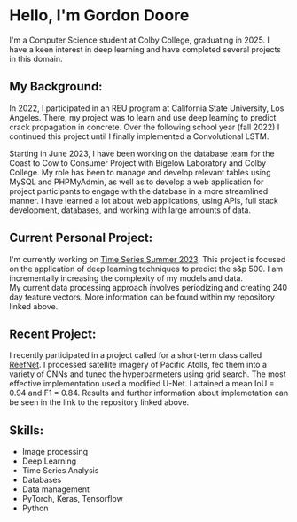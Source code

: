 # Hello, I'm Gordon Doore 

I'm a Computer Science student at Colby College, graduating in 2025. I have a keen interest in deep learning and have completed several projects in this domain.

## My Background:

In 2022, I participated in an REU program at California State University, Los Angeles. There, my project was to learn and use deep learning to predict crack propagation in concrete. Over the following school year (fall 2022) I continued this project until I finally implemented a Convolutional LSTM.

Starting in June 2023, I have been working on the database team for the Coast to Cow to Consumer Project with Bigelow Laboratory and Colby College. My role has been to manage and develop relevant tables using MySQL and PHPMyAdmin, as well as to develop a web application for project participants to engage with the database in a more streamlined manner. I have learned a lot about web applications, using APIs, full stack development, databases, and working with large amounts of data.

## Current Personal Project:

I'm currently working on [Time Series Summer 2023](https://github.com/gordoncd/time-series-summer2023). This project is focused on the application of deep learning techniques to predict the s&p 500.  I am incrementally increasing the complexity of my models and data.  
My current data processing approach involves periodizing and creating 240 day feature vectors. More information can be found within my repository linked above. 

## Recent Project:

I recently participated in a project called for a short-term class called [ReefNet](https://github.com/gordoncd/ReefNet). 
I processed satellite imagery of Pacific Atolls, fed them into a variety of CNNs and tuned the hyperparmeters using grid search.  The most effective implementation used a modified U-Net. 
I attained a mean IoU = 0.94 and F1 = 0.84.  Results and further information about implemetation can be seen in the link to the repository linked above.

## Skills: 

- Image processing
- Deep Learning
- Time Series Analysis
- Databases
- Data management
- PyTorch, Keras, Tensorflow
- Python 
